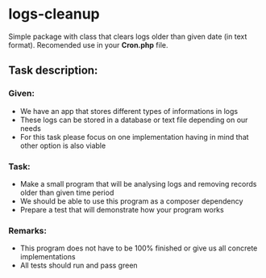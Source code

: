# logs-cleanup
Simple package with class that clears logs older than given date (in text format).
Recomended use in your **Cron.php** file.

## Task description:
### Given:
- We have an app that stores different types of informations in logs
- These logs can be stored in a database or text file depending on our needs
- For this task please focus on one implementation having in mind that other option is also viable

### Task:
- Make a small program that will be analysing logs and removing records older than given time period
- We should be able to use this program as a composer dependency
- Prepare a test that will demonstrate how your program works

### Remarks:
- This program does not have to be 100% finished or give us all concrete implementations
- All tests should run and pass green

